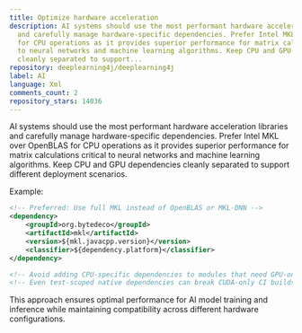 ```yaml
---
title: Optimize hardware acceleration
description: AI systems should use the most performant hardware acceleration libraries
  and carefully manage hardware-specific dependencies. Prefer Intel MKL over OpenBLAS
  for CPU operations as it provides superior performance for matrix calculations critical
  to neural networks and machine learning algorithms. Keep CPU and GPU dependencies
  cleanly separated to support...
repository: deeplearning4j/deeplearning4j
label: AI
language: Xml
comments_count: 2
repository_stars: 14036
---
```


AI systems should use the most performant hardware acceleration libraries and carefully manage hardware-specific dependencies. Prefer Intel MKL over OpenBLAS for CPU operations as it provides superior performance for matrix calculations critical to neural networks and machine learning algorithms. Keep CPU and GPU dependencies cleanly separated to support different deployment scenarios.

Example:
```xml
<!-- Preferred: Use full MKL instead of OpenBLAS or MKL-DNN -->
<dependency>
    <groupId>org.bytedeco</groupId>
    <artifactId>mkl</artifactId>
    <version>${mkl.javacpp.version}</version>
    <classifier>${dependency.platform}</classifier>
</dependency>

<!-- Avoid adding CPU-specific dependencies to modules that need GPU-only builds -->
<!-- Even test-scoped native dependencies can break CUDA-only CI builds -->
```

This approach ensures optimal performance for AI model training and inference while maintaining compatibility across different hardware configurations.